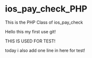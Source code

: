 # ios_pay_check_PHP
This is the PHP Class of ios_pay_check

Hello this my first use git!

THIS IS USED FOR TEST!

today i also add one line in here for test!
